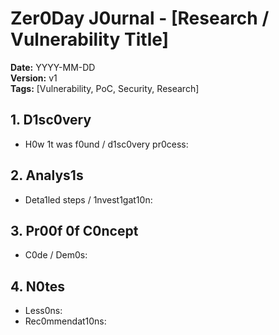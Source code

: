 # Zer0Day J0urnal - [Research / Vulnerability Title]

**Date:** YYYY-MM-DD  
**Version:** v1  
**Tags:** [Vulnerability, PoC, Security, Research]

## 1. D1sc0very
- H0w 1t was f0und / d1sc0very pr0cess:

## 2. Analys1s
- Deta1led steps / 1nvest1gat10n:

## 3. Pr00f 0f C0ncept
- C0de / Dem0s:

## 4. N0tes
- Less0ns:
- Rec0mmendat10ns:
